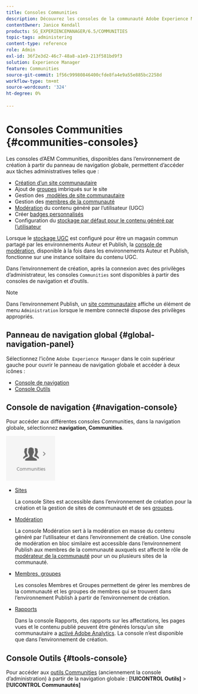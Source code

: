 ```yaml
---
title: Consoles Communities
description: Découvrez les consoles de la communauté Adobe Experience Manager disponibles dans l’environnement de création à partir du panneau de navigation globale.
contentOwner: Janice Kendall
products: SG_EXPERIENCEMANAGER/6.5/COMMUNITIES
topic-tags: administering
content-type: reference
role: Admin
exl-id: 36f2e3d2-46c7-48a8-a1e9-213f581bd9f3
solution: Experience Manager
feature: Communities
source-git-commit: 1f56c99980846400cfde8fa4e9a55e885bc2258d
workflow-type: tm+mt
source-wordcount: '324'
ht-degree: 0%

---
```


# Consoles Communities {#communities-consoles}

Les consoles d’AEM Communities, disponibles dans l’environnement de création à partir du panneau de navigation globale, permettent d’accéder aux tâches administratives telles que :

* [Création d’un site communautaire](sites-console.md)
* Ajout de [groupes](groups.md) imbriqués sur le site
* Gestion des [&#x200B; modèles de site communautaire](sites.md)
* Gestion des [membres de la communauté](members.md)
* [Modération](moderate-ugc.md) du contenu généré par l’utilisateur (UGC)
* Créer [badges personnalisés](badges.md)
* Configuration du [stockage par défaut pour le contenu généré par l’utilisateur](srp-config.md)

Lorsque le [stockage UGC](working-with-srp.md) est configuré pour être un magasin commun partagé par les environnements Auteur et Publish, la [console de modération](moderation.md), disponible à la fois dans les environnements Auteur et Publish, fonctionne sur une instance solitaire du contenu UGC.

Dans l’environnement de création, après la connexion avec des privilèges d’administrateur, les consoles `Communities` sont disponibles à partir des consoles de navigation et d’outils.

>[!NOTE]
>
>Dans l’environnement Publish, un [site communautaire](sites-console.md) affiche un élément de menu `Administration` lorsque le membre connecté dispose des privilèges appropriés.

## Panneau de navigation global {#global-navigation-panel}

Sélectionnez l’icône `Adobe Experience Manager` dans le coin supérieur gauche pour ouvrir le panneau de navigation globale et accéder à deux icônes :

* [Console de navigation](#navigation-console)
* [Console Outils](tools.md)

## Console de navigation {#navigation-console}

Pour accéder aux différentes consoles Communities, dans la navigation globale, sélectionnez **navigation, Communities**.

![communities](assets/communities.png)

* [Sites](sites-console.md)

  La console Sites est accessible dans l’environnement de création pour la création et la gestion de sites de communauté et de ses [groupes](groups.md).

* [Modération](moderation.md)

  La console Modération sert à la modération en masse du contenu généré par l’utilisateur et dans l’environnement de création. Une console de modération en bloc similaire est accessible dans l’environnement Publish aux membres de la communauté auxquels est affecté le rôle de [modérateur de la communauté](users.md#publishenvironmentusersandgroups) pour un ou plusieurs sites de la communauté.

* [Membres, groupes](members.md)

  Les consoles Membres et Groupes permettent de gérer les membres de la communauté et les groupes de membres qui se trouvent dans l’environnement Publish à partir de l’environnement de création.

* [Rapports](reports.md)

  Dans la console Rapports, des rapports sur les affectations, les pages vues et le contenu publié peuvent être générés lorsqu’un site communautaire a [activé Adobe Analytics](sites-console.md#analytics). La console n’est disponible que dans l’environnement de création.

## Console Outils {#tools-console}

Pour accéder aux [outils Communities](tools.md) (anciennement la console d’administration) à partir de la navigation globale : **[!UICONTROL Outils]** > **[!UICONTROL Communautés]**
